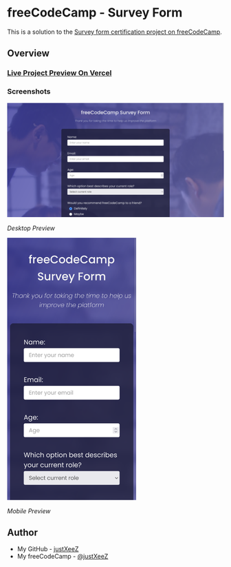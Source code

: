 # freeCodeCamp - Survey Form

This is a solution to the [Survey form certification project on freeCodeCamp](https://www.freecodecamp.org/learn/2022/responsive-web-design/build-a-survey-form-project/build-a-survey-form).

## Overview

### [Live Project Preview On Vercel](https://xeezfcc-surveyform.vercel.app/)

### Screenshots

<img src="design\desktop.png" width="600px"/>

_Desktop Preview_

<img src="design\mobile.png" width="300px"/>

_Mobile Preview_

## Author

- My GitHub - [justXeeZ](https://github.com/justXeeZ)
- My freeCodeCamp - [@justXeeZ](https://www.freecodecamp.org/justXeeZ)
